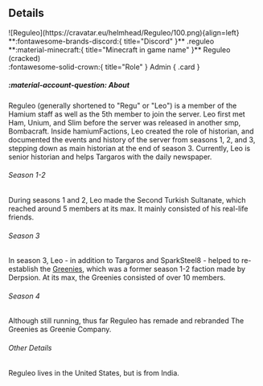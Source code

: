  
## Details
<div class="grid" markdown>
![Reguleo](https://cravatar.eu/helmhead/Reguleo/100.png){align=left}
**:fontawesome-brands-discord:{ title="Discord" }** .reguleo<br>
**:material-minecraft:{ title="Minecraft in game name" }** Reguleo (cracked)<br>
:fontawesome-solid-crown:{ title="Role" } Admin
{ .card }
</div>

##### :material-account-question: About
Reguleo (generally shortened to "Regu" or "Leo") is a member of the Hamium staff as well as the 5th member to join the server. Leo first met Ham, Unium, and Slim before the server was released in another smp, Bombacraft. Inside hamiumFactions, Leo created the role of historian, and documented the events and history of the server from seasons 1, 2, and 3, stepping down as main historian at the end of season 3. Currently, Leo is senior historian and helps Targaros with the daily newspaper.


###### Season 1-2

During seasons 1 and 2, Leo made the Second Turkish Sultanate, which reached around 5 members at its max. It mainly consisted of his real-life friends.

###### Season 3

In season 3, Leo - in addition to Targaros and SparkSteel8 - helped to re-establish the [Greenies](/factions/gc.md), which was a former season 1-2 faction made by Derpsion. At its max, the Greenies consisted of over 10 members.

###### Season 4

Although still running, thus far Reguleo has remade and rebranded The Greenies as Greenie Company.

###### Other Details

Reguleo lives in the United States, but is from India.
